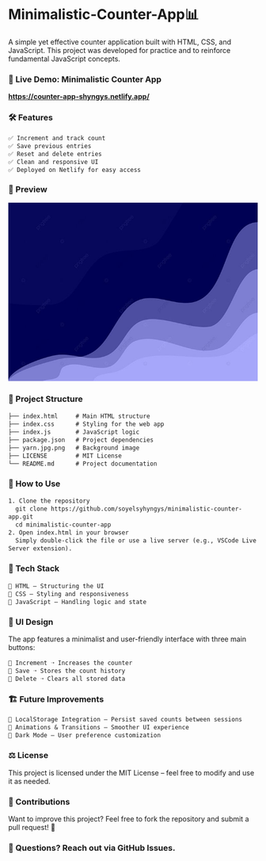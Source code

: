 # Minimalistic-Counter-App📊
A simple yet effective counter application built with HTML, CSS, and JavaScript. This project was developed for practice and to reinforce fundamental JavaScript concepts.

### 🚀 Live Demo: Minimalistic Counter App
**https://counter-app-shyngys.netlify.app/**
### 🛠 Features
```
✅ Increment and track count
✅ Save previous entries
✅ Reset and delete entries
✅ Clean and responsive UI
✅ Deployed on Netlify for easy access
```

### 📸 Preview
![Preview](yarn.jpg.png)

### 📂 Project Structure
```
├── index.html     # Main HTML structure
├── index.css      # Styling for the web app
├── index.js       # JavaScript logic
├── package.json   # Project dependencies
├── yarn.jpg.png   # Background image
├── LICENSE        # MIT License
└── README.md      # Project documentation
```
### 📜 How to Use
```
1. Clone the repository
  git clone https://github.com/soyelsyhyngys/minimalistic-counter-app.git
  cd minimalistic-counter-app
2. Open index.html in your browser
  Simply double-click the file or use a live server (e.g., VSCode Live Server extension).
```
### 📌 Tech Stack 
```
🔹 HTML – Structuring the UI
🔹 CSS – Styling and responsiveness
🔹 JavaScript – Handling logic and state
```
### 🎨 UI Design
The app features a minimalist and user-friendly interface with three main buttons:
```
🔹 Increment ➝ Increases the counter
🔹 Save ➝ Stores the count history
🔹 Delete ➝ Clears all stored data
```
### 🏗️ Future Improvements
```
🔹 LocalStorage Integration – Persist saved counts between sessions
🔹 Animations & Transitions – Smoother UI experience
🔹 Dark Mode – User preference customization
```
### ⚖️ License
This project is licensed under the MIT License – feel free to modify and use it as needed.

### 🤝 Contributions
Want to improve this project? Feel free to fork the repository and submit a pull request! 🚀

### 📩 Questions? Reach out via GitHub Issues.





